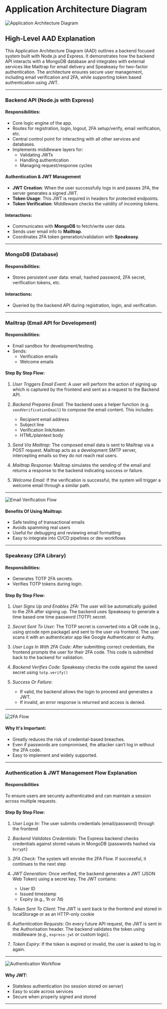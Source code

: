 # Application Architecture Diagram

![Application Architecture Diagram](./images/AAD.png)

## High-Level AAD Explanation

This Application Architecture Diagram (AAD) outlines a backend focused system built with Node.js and Express. It demonstrates how the backend API interacts with a MongoDB database and integrates with external services like Mailtrap for email delivery and Speakeasy for two-factor authentication. The architecture ensures secure user management, including email verification and 2FA, while supporting token based authentication using JWT.

---

### Backend API (Node.js with Express)

#### Responsibilities:

- Core logic engine of the app.
- Routes for registration, login, logout, 2FA setup/verify, email verification, etc.
- Central control point for interacting with all other services and databases.
- Implements middleware layers for:
  - Validating JWTs
  - Handling authentication
  - Managing request/response cycles

#### Authentication & JWT Management

- **JWT Creation**: When the user successfully logs in and passes 2FA, the server generates a signed JWT.
- **Token Usage**: This JWT is required in headers for protected endpoints.
- **Token Verification**: Middleware checks the validity of incoming tokens.

#### Interactions:

- Communicates with **MongoDB** to fetch/write user data.
- Sends user email info to **Mailtrap**.
- Coordinates 2FA token generation/validation with **Speakeasy**.

---

### MongoDB (Database)

#### Responsibilities:

- Stores persistent user data: email, hashed password, 2FA secret, verification tokens, etc.

#### Interactions:

- Queried by the backend API during registration, login, and verification.

---

### Mailtrap (Email API for Development)

#### Responsibilities:

- Email sandbox for development/testing.
- Sends:
  - Verification emails
  - Welcome emails

#### Step By Step Flow:

1. _User Triggers Email Event:_
   A user will perform the action of signing up which is captured by the frontend and sent as a request to the Backend API.

2. _Backend Prepares Email:_
   The backend uses a helper function (e.g. `sendVerificationEmail`) to compose the email content. This includes:

   - Recipient email address
   - Subject line
   - Verification link/token
   - HTML/plaintext body

3. _Send Via Mailtrap:_
   The composed email data is sent to Mailtrap via a POST request. Mailtrap acts as a development SMTP server, intercepting emails so they do not reach real users.

4. _Mailtrap Response:_
   Mailtrap simulates the sending of the email and returns a response to the backend indicating success or failure.

5. _Welcome Email:_
   If the verification is successful, the system will trigger a welcome email through a similar path.

---

![Email Verification Flow](./images/Email%20Flow.png)

#### Benefits Of Using Mailtrap:

- Safe testing of transactional emails
- Avoids spamming real users
- Useful for debugging and reviewing email formatting
- Easy to integrate into CI/CD pipelines or dev workflows

---

### Speakeasy (2FA Library)

#### Responsibilities:

- Generates TOTP 2FA secrets.
- Verifies TOTP tokens during login.

#### Step By Step Flow:

1. _User Signs Up and Enables 2FA:_
   The user will be automatically guided to the 2FA after signing up. The backend uses Speakeasy to generate a time based one time password (TOTP) secret.

2. _Secret Sent To User:_
   The TOTP secret is converted into a QR code (e.g., using qrcode npm package) and sent to the user via frontend. The user scans it with an authenticator app like Google Authenticator or Authy.

3. _User Logs In With 2FA Code:_
   After submitting correct credentials, the frontend prompts the user for their 2FA code. This code is submitted back to the backend for validation.

4. _Backend Verifies Code:_
   Speakeasy checks the code against the saved secret using `totp.verify()`

5. _Success Or Failure:_
   - If valid, the backend allows the login to proceed and generates a JWT.
   - If invalid, an error response is returned and access is denied.

---

![2FA Flow](./images/2FA%20Setup%20Flow.png)

#### Why It's Important:

- Greatly reduces the risk of credential-based breaches.
- Even if passwords are compromised, the attacker can’t log in without the 2FA code.
- Easy to implement and widely supported.

---

### Authentication & JWT Management Flow Explanation

#### Responsibilities

To ensure users are securely authenticated and can maintain a session across multiple requests.

#### Step By Step Flow:

1. _User Logs In:_
   The user submits credentials (email/password) through the frontend

2. _Backend Validates Credentials:_
   The Express backend checks credentials against stored values in MongoDB (passwords hashed via `bcrypt`)

3. _2FA Check:_
   The system will envoke the 2FA Flow. If successful, it continues to the next step

4. _JWT Generation:_
   Once verified, the backend generates a JWT (JSON Web Token) using a secret key. The JWT contains:

   - User ID
   - Issued timestamp
   - Expiry (e.g., 1h or 7d)

5. _Token Sent To Client:_
   The JWT is sent back to the frontend and stored in localStorage or as an HTTP-only cookie

6. _Authentication Requests:_
   On every future API request, the JWT is sent in the Authorisation header. The backend validates the token using middleware (e.g., `express-jwt` or custom logic).

7. _Token Expiry:_
   If the token is expired or invalid, the user is asked to log in again.

---

![Authentication Workflow](./images/Authentication%20Flow.png)

#### Why JWT:

- Stateless authentication (no session stored on server)
- Easy to scale across services
- Secure when properly signed and stored

---
